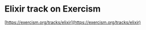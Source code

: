 # Elixir track on Exercism


[https://exercism.org/tracks/elixir](https://exercism.org/tracks/elixir)
